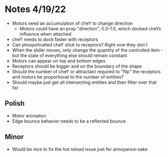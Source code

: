 # Notes 4/19/22

- Motors need an accumulation of cheY to change direction
  - Motors could have an prop "direction", 0.0-1.0, which docked cheYs influence when attached
- cheY needs to dock faster with receptors
- Can phospohralted cheY stick to receptors? Right now they don't
- When the slider moves, only change the quantity of the controlled item - but the state of everything else should remain constant
- Motors can appear on top and bottom edges
- Receptors should be bigger and on the boundary of the shape
- Should the number of cheY or attractant required to "flip" the receptors and motors be proportional to the number of entities?
- Should maybe just get all intersecting entities and then filter over that list

## Polish

- Motor animation
- Edge bounce behavior needs to be a reflected bounce

## Minor

- Would be nice to fix the hot reload issue just for annoyance-sake
